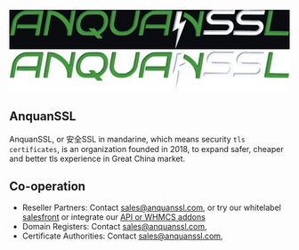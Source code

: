[![logo.png](/profile/logo_dark.png#gh-dark-mode-only)](https://www.anquanssl.com?__utm_from=github-org-profile)
[![logo.png](/profile/logo_light.png#gh-light-mode-only)](https://www.anquanssl.com?__utm_from=github-org-profile)

## AnquanSSL

AnquanSSL, or 安全SSL in mandarine, which means security `tls certificates`, is an organization founded in 2018, to expand safer, cheaper and better tls experience in Great China market.

## Co-operation

- Reseller Partners: Contact sales@anquanssl.com, or try our whitelabel [salesfront](https://www.anquanssl.com/dashboard/sales-front) or integrate our [API or WHMCS addons](https://www.anquanssl.com/dashboard/api-credentials)
- Domain Registers: Contact sales@anquanssl.com,
- Certificate Authorities: Contact sales@anquanssl.com,
